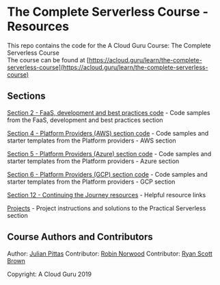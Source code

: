# The Complete Serverless Course - Resources
This repo contains the code for the A Cloud Guru Course: The Complete Serverless Course<br />
The course can be found at [https://acloud.guru/learn/the-complete-serverless-course](https://acloud.guru/learn/the-complete-serverless-course)


## Sections

[Section 2 - FaaS, development and best practices code](./section-4) - Code samples from the FaaS, development and best practices section

[Section 4 - Platform Providers (AWS) section code](./section-4) - Code samples and starter templates from the Platform providers - AWS section

[Section 5 - Platform Providers (Azure) section code](./section-5) - Code samples and starter templates from the Platform providers - Azure section

[Section 6 - Platform Providers (GCP) section code](./section-6) - Code samples and starter templates from the Platform providers - GCP section

[Section 12 - Continuing the Journey resources](./section-12) - Helpful resource links

[Projects](./projects) - Project instructions and solutions to the Practical Serverless section


## Course Authors and Contributors

Author: [Julian Pittas](https://twitter.com/julianpitt)
Contributor: [Robin Norwood](https://twitter.com/robinnorwood)
Contributor: [Ryan Scott Brown](https://twitter.com/ryan_sb)

Copyright: A Cloud Guru 2019
